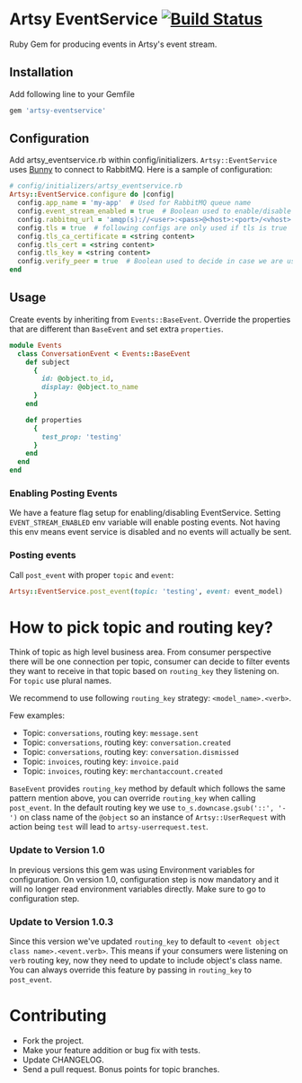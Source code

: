 # Artsy EventService [![Build Status](https://travis-ci.org/artsy/artsy-eventservice.svg?branch=master)](https://travis-ci.org/artsy/artsy-eventservice)
Ruby Gem for producing events in Artsy's event stream.

## Installation
Add following line to your Gemfile

```ruby
gem 'artsy-eventservice'
```

## Configuration

Add artsy_eventservice.rb within config/initializers. `Artsy::EventService` uses [Bunny](http://rubybunny.info/) to connect to RabbitMQ. Here is a sample of configuration:

```ruby
# config/initializers/artsy_eventservice.rb
Artsy::EventService.configure do |config|
  config.app_name = 'my-app'  # Used for RabbitMQ queue name
  config.event_stream_enabled = true  # Boolean used to enable/disable posting events
  config.rabbitmq_url = 'amqp(s)://<user>:<pass>@<host>:<port>/<vhost>'  # required
  config.tls = true  # following configs are only used if tls is true
  config.tls_ca_certificate = <string content>
  config.tls_cert = <string content>
  config.tls_key = <string content>
  config.verify_peer = true  # Boolean used to decide in case we are using tls, we should verify peer or not
end
```

## Usage
Create events by inheriting from `Events::BaseEvent`. Override the properties that are different than `BaseEvent` and set extra `properties`.

```ruby
module Events
  class ConversationEvent < Events::BaseEvent
    def subject
      {
        id: @object.to_id,
        display: @object.to_name
      }
    end

    def properties
      {
        test_prop: 'testing'
      }
    end
  end
end
```


### Enabling Posting Events
We have a feature flag setup for enabling/disabling EventService. Setting `EVENT_STREAM_ENABLED` env variable will enable posting events. Not having this env means event service is disabled and no events will actually be sent.


### Posting events
Call `post_event` with proper `topic` and `event`:
```ruby
Artsy::EventService.post_event(topic: 'testing', event: event_model)
```

# How to pick topic and routing key?
Think of topic as high level business area. From consumer perspective there will be one connection per topic, consumer can decide to filter events they want to receive in that topic based on `routing_key` they listening on. For `topic` use plural names.

We recommend to use following `routing_key` strategy:
`<model_name>.<verb>`.

Few examples:
- Topic: `conversations`, routing key: `message.sent`
- Topic: `conversations`, routing key: `conversation.created`
- Topic: `conversations`, routing key: `conversation.dismissed`
- Topic: `invoices`, routing key: `invoice.paid`
- Topic: `invoices`, routing key: `merchantaccount.created`

`BaseEvent` provides `routing_key` method by default which follows the same pattern mention above, you can override `routing_key` when calling `post_event`. In the default routing key we use `to_s.downcase.gsub('::', '-')` on class name of the `@object` so an instance of `Artsy::UserRequest` with action being `test` will lead to `artsy-userrequest.test`.

### Update to Version 1.0
In previous versions this gem was using Environment variables for configuration. On version 1.0, configuration step is now mandatory and it will no longer read environment variables directly. Make sure to go to configuration step.

### Update to Version 1.0.3
Since this version we've updated `routing_key` to default to `<event object class name>.<event.verb>`. This means if your consumers were listening on `verb` routing key, now they need to update to include object's class name.
You can always override this feature by passing in `routing_key` to `post_event`.

# Contributing

* Fork the project.
* Make your feature addition or bug fix with tests.
* Update CHANGELOG.
* Send a pull request. Bonus points for topic branches.

